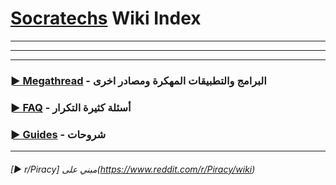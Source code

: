 # [Socratechs](https://www.facebook.com/groups/socratechs/) Wiki Index---------### [► Megathread](https://github.com/dexter21767/socratechs/blob/gh-pages/megathread.md) - البرامج والتطبيقات المهكرة ومصادر اخرى### [► FAQ](https://github.com/dexter21767/socratechs/blob/gh-pages/faq.md) - أسئلة كثيرة التكرار### [► Guides](https://github.com/dexter21767/socratechs/blob/gh-pages/guides.md) - شروحات---###### [► r/Piracy] مبني على(https://www.reddit.com/r/Piracy/wiki)